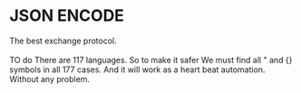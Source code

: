 # JSON ENCODE
The best exchange protocol.<br/>
<br/>
TO do There are 117 languages. So to make it safer We must find all " and {} symbols in all 177 cases. And it will work as a heart beat automation. Without any problem. <br/>
